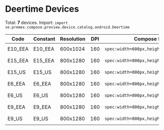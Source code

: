 # Deertime Devices

Total: **7** devices. Import: `import se.premex.compose.preview.device.catalog.android.Deertime`

| Code | Constant | Resolution | DPI | Compose Spec | Preview Usage |
|------|----------|------------|-----|-------------|---------------|
| E10_EEA | E10_EEA | 600x1024 | 160 | `spec:width=600px,height=1024px,dpi=160` | `@Preview(device = Deertime.E10_EEA)` |
| E15_EEA | E15_EEA | 800x1280 | 160 | `spec:width=800px,height=1280px,dpi=160` | `@Preview(device = Deertime.E15_EEA)` |
| E15_US | E15_US | 800x1280 | 160 | `spec:width=800px,height=1280px,dpi=160` | `@Preview(device = Deertime.E15_US)` |
| E6_EEA | E6_EEA | 800x1280 | 160 | `spec:width=800px,height=1280px,dpi=160` | `@Preview(device = Deertime.E6_EEA)` |
| E6_US | E6_US | 800x1280 | 160 | `spec:width=800px,height=1280px,dpi=160` | `@Preview(device = Deertime.E6_US)` |
| E9_EEA | E9_EEA | 800x1280 | 160 | `spec:width=800px,height=1280px,dpi=160` | `@Preview(device = Deertime.E9_EEA)` |
| E9_US | E9_US | 800x1280 | 160 | `spec:width=800px,height=1280px,dpi=160` | `@Preview(device = Deertime.E9_US)` |

<!-- Generated automatically. Do not edit manually. -->
